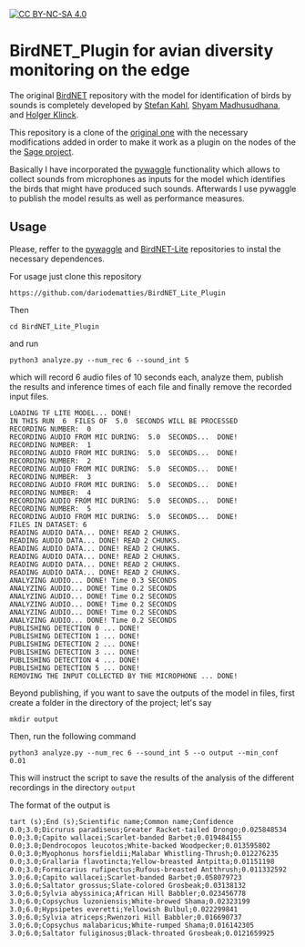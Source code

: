 [![CC BY-NC-SA 4.0][cc-by-nc-sa-shield]][cc-by-nc-sa]

# BirdNET_Plugin for avian diversity monitoring on the edge
The original [BirdNET](https://github.com/kahst/BirdNET) repository with the model for identification of birds by sounds is completely developed by [Stefan Kahl](https://github.com/kahst), [Shyam Madhusudhana](https://www.birds.cornell.edu/brp/shyam-madhusudhana/), and [Holger Klinck](https://www.birds.cornell.edu/brp/holger-klinck/).

This repository is a clone of the [original one](https://github.com/kahst/BirdNET) with the necessary modifications added in order to make it work as a plugin on the nodes of the the [Sage project](https://sagecontinuum.org/).

Basically I have incorporated the [pywaggle](https://github.com/waggle-sensor/pywaggle) functionality which allows to collect sounds from microphones as inputs for the model which identifies the birds that might have produced such sounds. Afterwards I use pywaggle to publish the model results as well as performance measures.

[cc-by-nc-sa]: http://creativecommons.org/licenses/by-nc-sa/4.0/
[cc-by-nc-sa-shield]: https://img.shields.io/badge/License-CC%20BY--NC--SA%204.0-lightgrey.svg

## Usage

Please, reffer to the [pywaggle](https://github.com/waggle-sensor/pywaggle) and [BirdNET-Lite](https://github.com/kahst/BirdNET-Lite) repositories to instal the necessary dependences.

For usage just clone this repository

`https://github.com/dariodematties/BirdNET_Lite_Plugin`

Then

`cd BirdNET_Lite_Plugin`

and run

`python3 analyze.py --num_rec 6 --sound_int 5`

which will record 6 audio files of 10 seconds each, analyze them, publish the results and inference times of each file and finally remove the recorded input files.

```
LOADING TF LITE MODEL... DONE!
IN THIS RUN  6  FILES OF  5.0  SECONDS WILL BE PROCESSED
RECORDING NUMBER:  0
RECORDING AUDIO FROM MIC DURING:  5.0  SECONDS...  DONE!
RECORDING NUMBER:  1
RECORDING AUDIO FROM MIC DURING:  5.0  SECONDS...  DONE!
RECORDING NUMBER:  2
RECORDING AUDIO FROM MIC DURING:  5.0  SECONDS...  DONE!
RECORDING NUMBER:  3
RECORDING AUDIO FROM MIC DURING:  5.0  SECONDS...  DONE!
RECORDING NUMBER:  4
RECORDING AUDIO FROM MIC DURING:  5.0  SECONDS...  DONE!
RECORDING NUMBER:  5
RECORDING AUDIO FROM MIC DURING:  5.0  SECONDS...  DONE!
FILES IN DATASET: 6
READING AUDIO DATA... DONE! READ 2 CHUNKS.
READING AUDIO DATA... DONE! READ 2 CHUNKS.
READING AUDIO DATA... DONE! READ 2 CHUNKS.
READING AUDIO DATA... DONE! READ 2 CHUNKS.
READING AUDIO DATA... DONE! READ 2 CHUNKS.
READING AUDIO DATA... DONE! READ 2 CHUNKS.
ANALYZING AUDIO... DONE! Time 0.3 SECONDS
ANALYZING AUDIO... DONE! Time 0.2 SECONDS
ANALYZING AUDIO... DONE! Time 0.2 SECONDS
ANALYZING AUDIO... DONE! Time 0.2 SECONDS
ANALYZING AUDIO... DONE! Time 0.2 SECONDS
ANALYZING AUDIO... DONE! Time 0.2 SECONDS
PUBLISHING DETECTION 0 ... DONE!
PUBLISHING DETECTION 1 ... DONE!
PUBLISHING DETECTION 2 ... DONE!
PUBLISHING DETECTION 3 ... DONE!
PUBLISHING DETECTION 4 ... DONE!
PUBLISHING DETECTION 5 ... DONE!
REMOVING THE INPUT COLLECTED BY THE MICROPHONE ... DONE!
```

Beyond publishing, if you want to save the outputs of the model in files, first create a folder in the directory of the project; let's say

`mkdir output`

Then, run the following command

`python3 analyze.py --num_rec 6 --sound_int 5 --o output --min_conf 0.01`

This will instruct the script to save the results of the analysis of the different recordings in the directory `output`

The format of the output is 
```
tart (s);End (s);Scientific name;Common name;Confidence
0.0;3.0;Dicrurus paradiseus;Greater Racket-tailed Drongo;0.025848534
0.0;3.0;Capito wallacei;Scarlet-banded Barbet;0.019484155
0.0;3.0;Dendrocopos leucotos;White-backed Woodpecker;0.013595802
0.0;3.0;Myophonus horsfieldii;Malabar Whistling-Thrush;0.012276235
0.0;3.0;Grallaria flavotincta;Yellow-breasted Antpitta;0.01151198
0.0;3.0;Formicarius rufipectus;Rufous-breasted Antthrush;0.011332592
3.0;6.0;Capito wallacei;Scarlet-banded Barbet;0.058079723
3.0;6.0;Saltator grossus;Slate-colored Grosbeak;0.03138132
3.0;6.0;Sylvia abyssinica;African Hill Babbler;0.023456778
3.0;6.0;Copsychus luzoniensis;White-browed Shama;0.02323199
3.0;6.0;Hypsipetes everetti;Yellowish Bulbul;0.022299841
3.0;6.0;Sylvia atriceps;Rwenzori Hill Babbler;0.016690737
3.0;6.0;Copsychus malabaricus;White-rumped Shama;0.016142305
3.0;6.0;Saltator fuliginosus;Black-throated Grosbeak;0.0121659925
```


